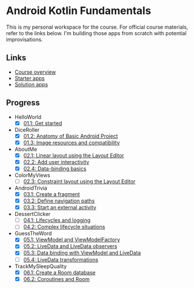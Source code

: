 # Android Kotlin Fundamentals

This is my personal workspace for the course. For official course materials, refer to the links below. I'm building those apps from scratch with potential improvisations.

## Links
- [Course overview](https://developer.android.com/courses/kotlin-android-fundamentals/overview)
- [Starter apps](https://github.com/google-developer-training/android-kotlin-fundamentals-starter-apps)
- [Solution apps](https://github.com/google-developer-training/android-kotlin-fundamentals-apps)

## Progress
- HelloWorld
    - [x] [01.1: Get started](https://codelabs.developers.google.com/codelabs/kotlin-android-training-get-started)
- DiceRoller
    - [x] [01.2: Anatomy of Basic Android Project](https://codelabs.developers.google.com/codelabs/kotlin-android-training-app-anatomy)
    - [x] [01.3: Image resources and compatibility](https://codelabs.developers.google.com/codelabs/kotlin-android-training-images-compat)
- AboutMe
    - [x] [02.1: Linear layout using the Layout Editor](https://codelabs.developers.google.com/codelabs/kotlin-android-training-linear-layout)
    - [x] [02.2: Add user interactivity](https://codelabs.developers.google.com/codelabs/kotlin-android-training-interactivity)
    - [x] [02.4: Data-binding basics](https://codelabs.developers.google.com/codelabs/kotlin-android-training-data-binding-basics)
- ColorMyViews
    - [ ] [02.3: Constraint layout using the Layout Editor](https://codelabs.developers.google.com/codelabs/kotlin-android-training-constraint-layout)
- AndroidTrivia
    - [x] [03.1: Create a fragment](https://codelabs.developers.google.com/codelabs/kotlin-android-training-create-and-add-fragment)
    - [x] [03.2: Define navigation paths](https://codelabs.developers.google.com/codelabs/kotlin-android-training-add-navigation)
    - [x] [03.3: Start an external activity](https://codelabs.developers.google.com/codelabs/kotlin-android-training-start-external-activity)
- DessertClicker
    - [ ] [04.1: Lifecycles and logging](https://codelabs.developers.google.com/codelabs/kotlin-android-training-lifecycles-logging)
    - [ ] [04.2: Complex lifecycle situations](https://codelabs.developers.google.com/codelabs/kotlin-android-training-complex-lifecycle)
- GuessTheWord
    - [x] [05.1: ViewModel and ViewModelFactory](https://codelabs.developers.google.com/codelabs/kotlin-android-training-view-model)
    - [x] [05.2: LiveData and LiveData observers](https://codelabs.developers.google.com/codelabs/kotlin-android-training-live-data)
    - [x] [05.3: Data binding with ViewModel and LiveData](https://codelabs.developers.google.com/codelabs/kotlin-android-training-live-data-data-binding)
    - [ ] [05.4: LiveData transformations](https://codelabs.developers.google.com/codelabs/kotlin-android-training-live-data-transformations)
- TrackMySleepQuality
    - [x] [06.1: Create a Room database](https://codelabs.developers.google.com/codelabs/kotlin-android-training-room-database)
    - [x] [06.2: Coroutines and Room](https://codelabs.developers.google.com/codelabs/kotlin-android-training-coroutines-and-room)
